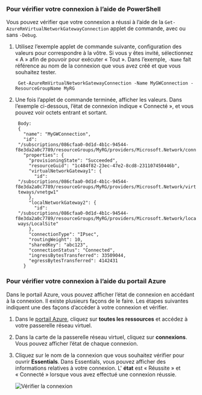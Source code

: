 ### <a name="to-verify-your-connection-by-using-powershell"></a>Pour vérifier votre connexion à l’aide de PowerShell

Vous pouvez vérifier que votre connexion a réussi à l’aide de la `Get-AzureRmVirtualNetworkGatewayConnection` applet de commande, avec ou sans `-Debug`. 

1. Utilisez l’exemple applet de commande suivante, configuration des valeurs pour correspondre à la vôtre. Si vous y êtes invité, sélectionnez « A » afin de pouvoir pour exécuter « Tout ». Dans l’exemple, `-Name` fait référence au nom de la connexion que vous avez créé et que vous souhaitez tester.

        Get-AzureRmVirtualNetworkGatewayConnection -Name MyGWConnection -ResourceGroupName MyRG

2. Une fois l’applet de commande terminée, afficher les valeurs. Dans l’exemple ci-dessous, l’état de connexion indique « Connecté », et vous pouvez voir octets entrant et sortant.

        Body:
        {
          "name": "MyGWConnection",
          "id":
        "/subscriptions/086cfaa0-0d1d-4b1c-94544-f8e3da2a0c7789/resourceGroups/MyRG/providers/Microsoft.Network/connections/MyGWConnection",
          "properties": {
            "provisioningState": "Succeeded",
            "resourceGuid": "1c484f82-23ec-47e2-8cd8-231107450446b",
            "virtualNetworkGateway1": {
              "id":
        "/subscriptions/086cfaa0-0d1d-4b1c-94544-f8e3da2a0c7789/resourceGroups/MyRG/providers/Microsoft.Network/virtualNetworkGa
        teways/vnetgw1"
            },
            "localNetworkGateway2": {
              "id":
        "/subscriptions/086cfaa0-0d1d-4b1c-94544-f8e3da2a0c7789/resourceGroups/MyRG/providers/Microsoft.Network/localNetworkGate
        ways/LocalSite"
            },
            "connectionType": "IPsec",
            "routingWeight": 10,
            "sharedKey": "abc123",
            "connectionStatus": "Connected",
            "ingressBytesTransferred": 33509044,
            "egressBytesTransferred": 4142431
          }

### <a name="to-verify-your-connection-by-using-the-azure-portal"></a>Pour vérifier votre connexion à l’aide du portail Azure

Dans le portail Azure, vous pouvez afficher l’état de connexion en accédant à la connexion. Il existe plusieurs façons de le faire. Les étapes suivantes indiquent une des façons d’accéder à votre connexion et vérifier.

1. Dans le [portail Azure](http://portal.azure.com), cliquez sur **toutes les ressources** et accédez à votre passerelle réseau virtuel.
2. Dans la carte de la passerelle réseau virtuel, cliquez sur **connexions**. Vous pouvez afficher l’état de chaque connexion.
3. Cliquez sur le nom de la connexion que vous souhaitez vérifier pour ouvrir **Essentials**. Dans Essentials, vous pouvez afficher des informations relatives à votre connexion. L' **état** est « Réussite » et « Connecté » lorsque vous avez effectué une connexion réussie.

    ![Vérifier la connexion](./media/vpn-gateway-verify-connection-rm-include/connectionsucceeded.png)